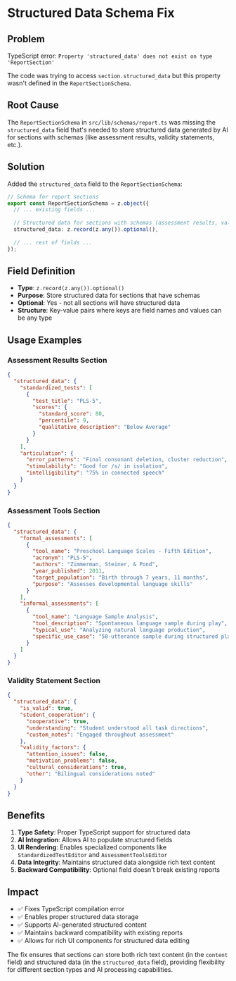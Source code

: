 # Structured Data Schema Fix

## Problem
TypeScript error: `Property 'structured_data' does not exist on type 'ReportSection'`

The code was trying to access `section.structured_data` but this property wasn't defined in the `ReportSectionSchema`.

## Root Cause
The `ReportSectionSchema` in `src/lib/schemas/report.ts` was missing the `structured_data` field that's needed to store structured data generated by AI for sections with schemas (like assessment results, validity statements, etc.).

## Solution
Added the `structured_data` field to the `ReportSectionSchema`:

```typescript
// Schema for report sections
export const ReportSectionSchema = z.object({
  // ... existing fields ...
  
  // Structured data for sections with schemas (assessment results, validity statements, etc.)
  structured_data: z.record(z.any()).optional(),
  
  // ... rest of fields ...
});
```

## Field Definition
- **Type**: `z.record(z.any()).optional()`
- **Purpose**: Store structured data for sections that have schemas
- **Optional**: Yes - not all sections will have structured data
- **Structure**: Key-value pairs where keys are field names and values can be any type

## Usage Examples

### Assessment Results Section
```json
{
  "structured_data": {
    "standardized_tests": [
      {
        "test_title": "PLS-5",
        "scores": {
          "standard_score": 80,
          "percentile": 9,
          "qualitative_description": "Below Average"
        }
      }
    ],
    "articulation": {
      "error_patterns": "Final consonant deletion, cluster reduction",
      "stimulability": "Good for /s/ in isolation",
      "intelligibility": "75% in connected speech"
    }
  }
}
```

### Assessment Tools Section
```json
{
  "structured_data": {
    "formal_assessments": [
      {
        "tool_name": "Preschool Language Scales - Fifth Edition",
        "acronym": "PLS-5",
        "authors": "Zimmerman, Steiner, & Pond",
        "year_published": 2011,
        "target_population": "Birth through 7 years, 11 months",
        "purpose": "Assesses developmental language skills"
      }
    ],
    "informal_assessments": [
      {
        "tool_name": "Language Sample Analysis",
        "tool_description": "Spontaneous language sample during play",
        "typical_use": "Analyzing natural language production",
        "specific_use_case": "50-utterance sample during structured play"
      }
    ]
  }
}
```

### Validity Statement Section
```json
{
  "structured_data": {
    "is_valid": true,
    "student_cooperation": {
      "cooperative": true,
      "understanding": "Student understood all task directions",
      "custom_notes": "Engaged throughout assessment"
    },
    "validity_factors": {
      "attention_issues": false,
      "motivation_problems": false,
      "cultural_considerations": true,
      "other": "Bilingual considerations noted"
    }
  }
}
```

## Benefits
1. **Type Safety**: Proper TypeScript support for structured data
2. **AI Integration**: Allows AI to populate structured fields
3. **UI Rendering**: Enables specialized components like `StandardizedTestEditor` and `AssessmentToolsEditor`
4. **Data Integrity**: Maintains structured data alongside rich text content
5. **Backward Compatibility**: Optional field doesn't break existing reports

## Impact
- ✅ Fixes TypeScript compilation error
- ✅ Enables proper structured data storage
- ✅ Supports AI-generated structured content
- ✅ Maintains backward compatibility with existing reports
- ✅ Allows for rich UI components for structured data editing

The fix ensures that sections can store both rich text content (in the `content` field) and structured data (in the `structured_data` field), providing flexibility for different section types and AI processing capabilities.